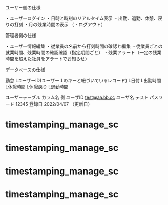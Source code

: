 ユーザー側の仕様

・ユーザーログイン
・日時と時刻のリアルタイム表示 
・出勤、退勤、休憩、戻りの打刻 
・月の残業時間の表示
（・ログアウト）

管理者側の仕様

・ユーザー情報編集
・従業員の名前から打刻時間の確認と編集 
・従業員ごとの就業時間、残業時間の確認確認（指定期間ごと）
・残業アラート（一定の残業時間を超えた社員をアラートでお知らせ）

データベースの仕様

勤怠
LユーザーID(ユーザー１のキーと紐づいているレコード)
L日付
L出勤時間
L休憩時間
L休憩戻り
L退勤時間

ユーザーテーブル 
カラム名 例 
ユーザID test@aa.bb.cc 
ユーザ名 テスト 
パスワード 12345 
登録日 2022/04/07 （更新日）
# timestamping_manage_sc
# timestamping_manage_sc
# timestamping_manage_sc
# timestamping_manage_sc
